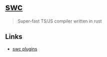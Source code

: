 # [swc](https://github.com/swc-project/swc)

> Super-fast TS/JS compiler written in rust

## Links

- [swc plugins](https://github.com/swc-project/plugins)

